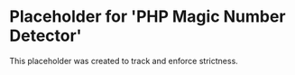 ﻿# Placeholder for 'PHP Magic Number Detector'
This placeholder was created to track and enforce strictness.
